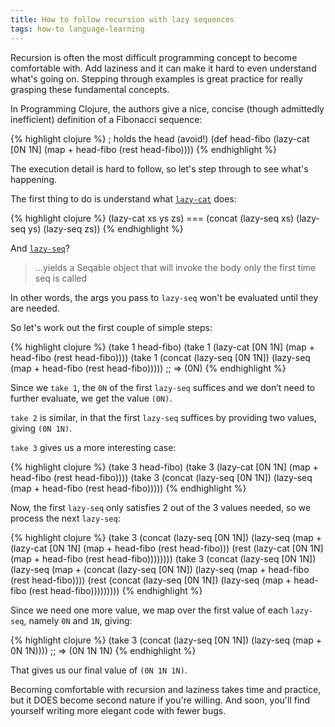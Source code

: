 ```yaml
---
title: How to follow recursion with lazy sequences
tags: how-to language-learning
---
```

Recursion is often the most difficult programming concept to become comfortable with. Add laziness and it can make it hard to even understand what's going on. Stepping through examples is great practice for really grasping these fundamental concepts.

In Programming Clojure, the authors give a nice, concise (though admittedly inefficient)  definition of a Fibonacci sequence:

{% highlight clojure %}
; holds the head (avoid!)
(def head-fibo (lazy-cat [0N 1N] (map + head-fibo (rest head-fibo))))
{% endhighlight %}

The execution detail is hard to follow, so let's step through to see what's happening.

The first thing to do is understand what [`lazy-cat`][lazy-cat] does:

{% highlight clojure %}
(lazy-cat xs ys zs) === (concat (lazy-seq xs) (lazy-seq ys) (lazy-seq zs))
{% endhighlight %}

And [`lazy-seq`][lazy-seq]?

> ...yields a Seqable object that will invoke the body only the first time seq is called

In other words, the args you pass to `lazy-seq` won't be evaluated until they are needed.

So let's work out the first couple of simple steps:

{% highlight clojure %}
(take 1 head-fibo)
(take 1 (lazy-cat [0N 1N] (map + head-fibo (rest head-fibo))))
(take 1 (concat (lazy-seq [0N 1N])
                (lazy-seq (map + head-fibo (rest head-fibo)))))
;; => (0N)
{% endhighlight %}

Since we `take 1`, the `0N` of the first `lazy-seq` suffices and we don’t need to further evaluate, we get the value `(0N)`.

`take 2` is similar, in that the first `lazy-seq` suffices by providing two values, giving `(0N 1N)`.

`take 3` gives us a more interesting case:

{% highlight clojure %}
(take 3 head-fibo)
(take 3 (lazy-cat [0N 1N] (map + head-fibo (rest head-fibo))))
(take 3 (concat (lazy-seq [0N 1N])
                (lazy-seq (map + head-fibo (rest head-fibo)))))
{% endhighlight %}

Now, the first `lazy-seq` only satisfies 2 out of the 3 values needed, so we process the next `lazy-seq`:

{% highlight clojure %}
(take 3 (concat (lazy-seq [0N 1N])
                (lazy-seq (map +
                               (lazy-cat [0N 1N]
                                         (map + head-fibo (rest head-fibo)))
                               (rest (lazy-cat [0N 1N]
                                               (map + head-fibo (rest head-fibo))))))))
(take 3 (concat (lazy-seq [0N 1N])
                (lazy-seq (map +
                               (concat (lazy-seq [0N 1N])
                                       (lazy-seq (map + head-fibo (rest head-fibo))))
                               (rest (concat (lazy-seq [0N 1N])
                                             (lazy-seq (map + head-fibo (rest head-fibo)))))))))
{% endhighlight %}

Since we need one more value, we map over the first value of each `lazy-seq`, namely `0N` and `1N`, giving:

{% highlight clojure %}
(take 3 (concat (lazy-seq [0N 1N])
                (lazy-seq (map +
                               0N
                               1N))))
;; => (0N 1N 1N)
{% endhighlight %}

That gives us our final value of `(0N 1N 1N)`.

Becoming comfortable with recursion and laziness takes time and practice, but it DOES become second nature if you're willing. And soon, you'll find yourself writing more elegant code with fewer bugs.

[lazy-cat]: http://clojure.github.io/clojure/clojure.core-api.html#clojure.core/lazy-cat
[lazy-seq]: http://clojure.github.io/clojure/clojure.core-api.html#clojure.core/lazy-seq
